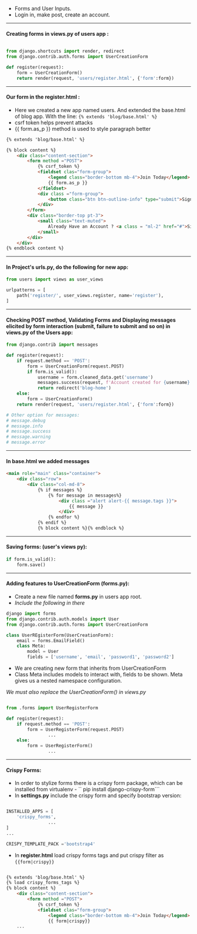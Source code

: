 - Forms and User Inputs. 
- Login in, make post, create an account. 

___
#### Creating forms in views.py of users app :

```python

from django.shortcuts import render, redirect
from django.contrib.auth.forms import UserCreationForm

def register(request):
	form = UserCreationForm()
	return render(request, 'users/register.html', {'form':form})	
```
___
#### Our form in the register.html :

- Here we created a new app named users. And extended the base.html of blog app. With the line: ``` {% extends 'blog/base.html' %}  ```
- csrf token helps prevent attacks
-   {{ form.as_p }} method is used to style paragraph better

```html 
{% extends 'blog/base.html' %}

{% block content %}
    <div class="content-section">
        <form method ="POST">
            {% csrf_token %}
            <fieldset clas="form-group">
                <legend class="border-bottom mb-4">Join Today</legend>
                {{ form.as_p }}
            </fieldset>
            <div class ="form-group">
                <button class="btn btn-outline-info" type="submit">Sign Up</button>
            </div>
        </form>
        <div class="border-top pt-3">
            <small class="text-muted">
                Already Have an Account ? <a class = "ml-2" href="#">Sign In</a>
            </small>
        </div>
    </div>
{% endblock content %}
```
___
#### In Project's urls.py, do the following for new app:

```python
from users import views as user_views

urlpatterns = [
    path('register/', user_views.register, name='register'),
]

```
___
#### Checking POST method, Validating Forms and Displaying messages elicited by form interaction (submit, failure to submit and so on) in views.py of the Users app:

```python
from django.contrib import messages

def register(request):
    if request.method == 'POST':
        form = UserCreationForm(request.POST)
        if form.is_valid():
            username = form.cleaned_data.get('username')
            messages.success(request, f'Account created for {username}!')
            return redirect('blog-home')
    else:
        form = UserCreationForm()
    return render(request, 'users/register.html', {'form':form})

# Other option for messages: 
# message.debug
# message.info
# message.success
# message.warning
# message.error

```
___
#### In base.html we added messages
```html
<main role="main" class="container">
    <div class="row">
        <div class="col-md-8">
            {% if messages %}
                {% for message in messages%}
                    <div class ="alert alert-{{ message.tags }}">
                        {{ message }}
                    </div>
                {% endfor %}
            {% endif %}
            {% block content %}{% endblock %}
```
___
#### Saving forms: (user's views py):
```python
if form.is_valid():
    form.save()
```
___
#### Adding features to UserCreationForm (forms.py):
- Create a new file named **forms.py** in users app root.
- *Include the following in there*

```python
django import forms
from django.contrib.auth.models import User
from django.contrib.auth.forms import UserCreationForm

class UserREgisterForm(UserCreationForm):
    email = forms.EmailField()
    class Meta:
        model = User
        fields = ['username', 'email', 'password1', 'password2']
```

- We are creating new form that inherits from UserCreationForm
- Class Meta includes models to interact with, fields to be shown. Meta gives us a nested namespace configuration.
 
 *We must also replace the UserCreationForm() in views.py*

```python

from .forms import UserRegisterForm

def register(request):
    if request.method == 'POST':
        form = UserRegisterForm(request.POST)
				...
    else:
        form = UserRegisterForm()
				...	
```
___
#### Crispy Forms:
- In order to stylize forms there is a crispy form package, which can be installed from  virtualenv -  `` pip install django-crispy-form```
- In **settings.py** include the crispy form and specify bootstrap version: 

```python

INSTALLED_APPS = [
    'crispy_forms',
				... 
]
...

CRISPY_TEMPLATE_PACK ='bootstrap4'
```

- In **register.html** load crispy forms tags and put crispy filter as ```{{form|crispy}}``` 

```html

{% extends 'blog/base.html' %}
{% load crispy_forms_tags %}
{% block content %}
    <div class="content-section">
        <form method ="POST">
            {% csrf_token %}
            <fieldset clas="form-group">
                <legend class="border-bottom mb-4">Join Today</legend>
                {{ form|crispy}}
	...
```